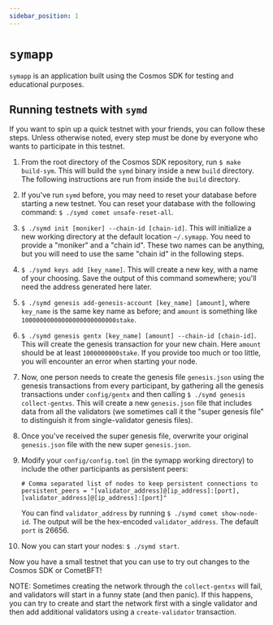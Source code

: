 ```yaml
---
sidebar_position: 1
---
```


# `symapp`

`symapp` is an application built using the Cosmos SDK for testing and educational purposes.

## Running testnets with `symd`

If you want to spin up a quick testnet with your friends, you can follow these steps.
Unless otherwise noted, every step must be done by everyone who wants to participate
in this testnet.

1. From the root directory of the Cosmos SDK repository, run `$ make build-sym`. This will build the
    `symd` binary inside a new `build` directory. The following instructions are run from inside
    the `build` directory.
2. If you've run `symd` before, you may need to reset your database before starting a new
    testnet. You can reset your database with the following command: `$ ./symd comet unsafe-reset-all`.
3. `$ ./symd init [moniker] --chain-id [chain-id]`. This will initialize a new working directory
    at the default location `~/.symapp`. You need to provide a "moniker" and a "chain id". These
    two names can be anything, but you will need to use the same "chain id" in the following steps.
4. `$ ./symd keys add [key_name]`. This will create a new key, with a name of your choosing.
    Save the output of this command somewhere; you'll need the address generated here later.
5. `$ ./symd genesis add-genesis-account [key_name] [amount]`, where `key_name` is the same key name as
    before; and `amount` is something like `10000000000000000000000000stake`.
6. `$ ./symd genesis gentx [key_name] [amount] --chain-id [chain-id]`. This will create the genesis
    transaction for your new chain. Here `amount` should be at least `1000000000stake`. If you
    provide too much or too little, you will encounter an error when starting your node.
7. Now, one person needs to create the genesis file `genesis.json` using the genesis transactions
   from every participant, by gathering all the genesis transactions under `config/gentx` and then
   calling `$ ./symd genesis collect-gentxs`. This will create a new `genesis.json` file that includes data
   from all the validators (we sometimes call it the "super genesis file" to distinguish it from
   single-validator genesis files).
8. Once you've received the super genesis file, overwrite your original `genesis.json` file with
    the new super `genesis.json`.
9. Modify your `config/config.toml` (in the symapp working directory) to include the other participants as
    persistent peers:

    ```text
    # Comma separated list of nodes to keep persistent connections to
    persistent_peers = "[validator_address]@[ip_address]:[port],[validator_address]@[ip_address]:[port]"
    ```

    You can find `validator_address` by running `$ ./symd comet show-node-id`. The output will
    be the hex-encoded `validator_address`. The default `port` is 26656.
10. Now you can start your nodes: `$ ./symd start`.

Now you have a small testnet that you can use to try out changes to the Cosmos SDK or CometBFT!

NOTE: Sometimes creating the network through the `collect-gentxs` will fail, and validators will start
in a funny state (and then panic). If this happens, you can try to create and start the network first
with a single validator and then add additional validators using a `create-validator` transaction.
